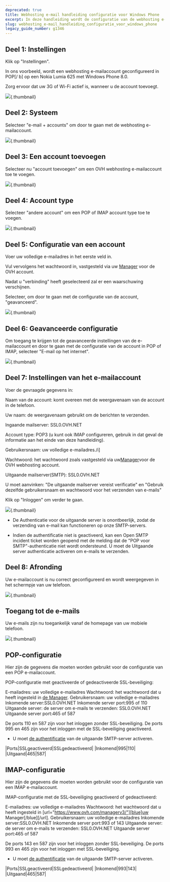 ```yaml
---
deprecated: true
title: Webhosting e-mail handleiding configuratie voor Windows Phone
excerpt: In deze handleiding wordt de configuratie van de webhosting e-mail account van uw Windows Phone beschreven
slug: webhosting_e-mail_handleiding_configuratie_voor_windows_phone
legacy_guide_number: g1346
---
```



## Deel 1: Instellingen
Klik op "Instellingen".

In ons voorbeeld, wordt een webhosting e-mailaccount geconfigureerd in POP[/ b] op een Nokia Lumia 625 met Windows Phone 8.0.

Zorg ervoor dat uw 3G of Wi-Fi actief is, wanneer u de account toevoegt.

![](images/img_1501.jpg){.thumbnail}


## Deel 2: Systeem
Selecteer "e-mail + accounts" om door te gaan met de webhosting e-mailaccount.

![](images/img_1502.jpg){.thumbnail}


## Deel 3: Een account toevoegen
Selecteer nu "account toevoegen" om een OVH webhosting e-mailaccount toe te voegen.

![](images/img_1503.jpg){.thumbnail}


## Deel 4: Account type
Selecteer "andere account" om een POP of IMAP account type toe te voegen.

![](images/img_1504.jpg){.thumbnail}


## Deel 5: Configuratie van een account
Voer uw volledige e-mailadres in het eerste veld in.

Vul vervolgens het wachtwoord in, vastgesteld via uw  [Manager](https://www.ovh.com/managerv3/) voor de OVH account.

Nadat u "verbinding" heeft geselecteerd zal er een waarschuwing verschijnen.

Selecteer, om door te gaan met de configuratie van de account, "geavanceerd".

![](images/img_1505.jpg){.thumbnail}


## Deel 6: Geavanceerde configuratie
Om toegang te krijgen tot de geavanceerde instellingen van de e-mailaccount en door te gaan met de configuratie van de account in POP of IMAP, selecteer "E-mail op het internet".

![](images/img_1506.jpg){.thumbnail}


## Deel 7: Instellingen van het e-mailaccount
Voer de gevraagde gegevens in:

Naam van de account: komt overeen met de weergavenaam van de account in de telefoon.

Uw naam: de weergavenaam gebruikt om de berichten te verzenden.

Ingaande mailserver: SSL0.OVH.NET

Account type: POP3 (u kunt ook IMAP configureren, gebruik in dat geval de informatie aan het einde van deze handleiding).

Gebruikersnaam: uw volledige e-mailadres./i]

Wachtwoord: het wachtwoord zoals vastgesteld via uw[Manager](https://www.ovh.com/managerv3/)voor de OVH webhosting account.

Uitgaande mailserver(SMTP): SSL0.OVH.NET

U moet aanvinken: "De uitgaande mailserver vereist verificatie" en "Gebruik dezelfde gebruikersnaam en wachtwoord voor het verzenden van e-mails"

Klik op "Inloggen" om verder te gaan.

![](images/img_2401.jpg){.thumbnail}

- De Authenticatie voor de uitgaande server is onontbeerlijk, zodat de verzending van e-mail kan functioneren op onze SMTP-servers.

- Indien de authentificatie niet is geactiveerd, kan een Open SMTP incident ticket worden geopend met de melding dat de "POP voor SMTP"-authenticatie niet wordt ondersteund. U moet de Uitgaande server authenticatie activeren om e-mails te verzenden.




## Deel 8: Afronding
Uw e-mailaccount is nu correct geconfigureerd en wordt weergegeven in het schermpje van uw telefoon.

![](images/img_1508.jpg){.thumbnail}


## Toegang tot de e-mails
Uw e-mails zijn nu toegankelijk vanaf de homepage van uw mobiele telefoon.

![](images/img_1509.jpg){.thumbnail}


## POP-configuratie
Hier zijn de gegevens die moeten worden gebruikt voor de configuratie van een POP e-mailaccount.

POP-configuratie met geactiveerde of gedeactiveerde SSL-beveiliging:

E-mailadres: uw volledige e-mailadres
Wachtwoord: het wachtwoord dat u heeft ingesteld in [de Manager](https://www.ovh.com/managerv3/).
Gebruikersnaam: uw volledige e-mailadres
Inkomende server:SSL0.OVH.NET
Inkomende server port:995 of 110
Uitgaande server: de server om e-mails te verzenden: SSL0.OVH.NET
Uitgaande server port:465 of 587

De ports 110 en 587 zijn voor het inloggen zonder SSL-beveiliging.
De ports 995 en 465 zijn voor het inloggen met de SSL-beveiliging geactiveerd.


- U moet [de authentificatie](#configuration_du_compte_e-mail_mutualise_sous_windows_phone_8_partie_7_parametres_du_compte_e-mail) van de uitgaande SMTP-server activeren.


|Ports|SSLgeactiveerd|SSLgedeactiveerd|
|Inkomend|995|110|
|Uitgaand|465|587|




## IMAP-configuratie
Hier zijn de gegevens die moeten worden gebruikt voor de configuratie van een IMAP e-mailaccount.

IMAP-configuratie met de SSL-beveiliging geactiveerd of gedeactiveerd:

E-mailadres: uw volledige e-mailadres
Wachtwoord: het wachtwoord dat u heeft ingesteld in [url="https://www.ovh.com/managerv3/"][blue]uw Manager[/blue][/url].
Gebruikersnaam: uw volledige e-mailadres
Inkomende server:SSL0.OVH.NET
Inkomende server port:993 of 143
Uitgaande server: de server om e-mails te verzenden: SSL0.OVH.NET
Uitgaande server port:465 of 587

De ports 143 en 587 zijn voor het inloggen zonder SSL-beveiliging.
De ports 993 en 465 zijn voor het inloggen met SSL-beveiliging.


- U moet [de authentificatie](#configuration_du_compte_e-mail_mutualise_sous_windows_phone_8_partie_7_parametres_du_compte_e-mail) van de uitgaande SMTP-server activeren.


|Ports|SSLgeactiveerd|SSLgedeactiveerd|
|Inkomend|993|143|
|Uitgaand|465|587|



